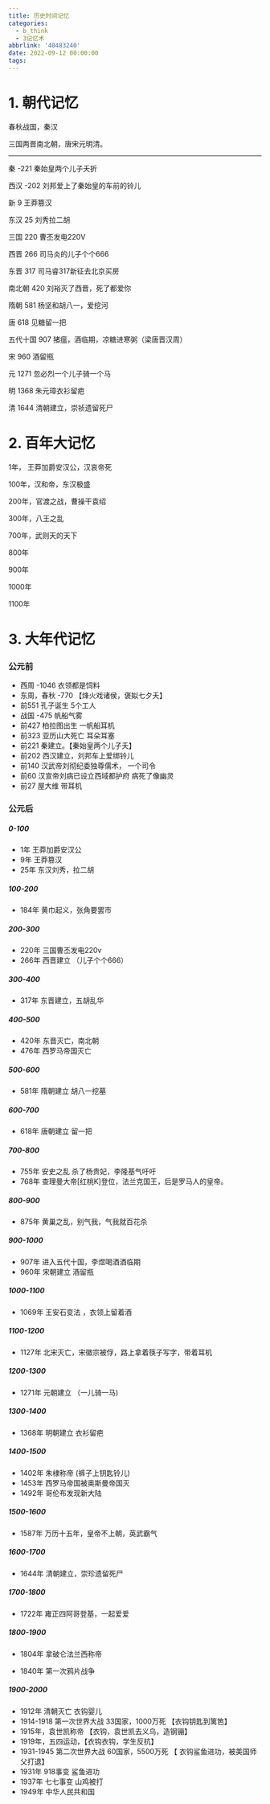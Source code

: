 ```yaml
---
title: 历史时间记忆
categories:
  - b_think
  - 3记忆术
abbrlink: '40483240'
date: 2022-09-12 00:00:00
tags:
---
```


# 1. 朝代记忆

春秋战国，秦汉

三国两晋南北朝，唐宋元明清。

---

秦 -221 秦始皇两个儿子夭折

西汉 -202 刘邦爱上了秦始皇的车前的铃儿

新 9 王莽篡汉 

东汉 25 刘秀拉二胡

三国 220 曹丕发电220V

西晋 266 司马炎的儿子个个666

东晋 317 司马睿317新征去北京买房

南北朝 420 刘裕灭了西晋，死了都爱你

隋朝 581 杨坚和胡八一，爱挖河

唐 618 见糖留一把

五代十国 907 猪瘟，酒临期，凉糖进寒粥（梁唐晋汉周）

宋 960 酒留瓶

元 1271 忽必烈一个儿子骑一个马

明 1368 朱元璋衣衫留疤

清 1644 清朝建立，崇祯遗留死尸



# 2. 百年大记忆

1年， 王莽加爵安汉公，汉哀帝死

100年，汉和帝，东汉极盛

200年，官渡之战，曹操干袁绍

300年，八王之乱

700年，武则天的天下

800年

900年

1000年

1100年



# 3. 大年代记忆

### 公元前  

- 西周 -1046 衣领都是饲料  
- 东周，春秋 -770  【烽火戏诸侯，褒姒七夕夭】
- 前551  孔子诞生   5个工人  
- 战国 -475 帆船气雾  
- 前427  柏拉图出生  一帆船耳机  
- 前323 亚历山大死亡 耳朵耳塞  
- 前221  秦建立。【秦始皇两个儿子夭】
- 前202  西汉建立，刘邦车上爱绑铃儿  
- 前140  汉武帝刘彻纪委独尊儒术，       一个司令  
- 前60  汉宣帝刘病已设立西域都护府 病死了像幽灵  
- 前27  屋大维  带耳机  



### 公元后  

##### 0-100

- 1年  王莽加爵安汉公  
- 9年  王莽篡汉  
- 25年 东汉刘秀，拉二胡  

##### 100-200

- 184年 黄巾起义，张角要罢市  

##### 200-300

- 220年 三国曹丕发电220v  
- 266年 西晋建立 （儿子个个666）

##### 300-400

- 317年 东晋建立，五胡乱华

##### 400-500

- 420年 东晋灭亡，南北朝 
- 476年 西罗马帝国灭亡

##### 500-600

- 581年 隋朝建立 胡八一挖墓  

##### 600-700

- 618年   唐朝建立  留一把  

##### 700-800

- 755年   安史之乱 杀了杨贵妃，李隆基气吁吁  
- 768年  查理曼大帝[红桃K]登位，法兰克国王，后是罗马人的皇帝。

##### 800-900

- 875年   黄巢之乱，别气我，气我就百花杀  

##### 900-1000

- 907年   进入五代十国，李煜喝酒酒临期  
- 960年   宋朝建立 酒留瓶  

##### 1000-1100

- 1069年  王安石变法 ，衣领上留着酒  



##### 1100-1200

- 1127年  北宋灭亡，宋徽宗被俘，路上拿着筷子写字，带着耳机  

##### 1200-1300

- 1271年  元朝建立 （一儿骑一马)

##### 1300-1400

- 1368年  明朝建立 衣衫留疤  

##### 1400-1500

- 1402年  朱棣称帝   (裤子上钥匙铃儿)
- 1453年  西罗马帝国被奥斯曼帝国灭  
- 1492年 哥伦布发现新大陆

##### 1500-1600

- 1587年  万历十五年，皇帝不上朝，英武霸气  

##### 1600-1700

- 1644年  清朝建立，崇珍遗留死尸  

##### 1700-1800

- 1722年   雍正四阿哥登基，一起爱爱  

##### 1800-1900

+ 1804年 拿破仑法兰西称帝

- 1840年  第一次鸦片战争

##### 1900-2000

- 1912年   清朝灭亡 衣钩婴儿  
- 1914-1918 第一次世界大战 33国家，1000万死      【衣钩钥匙到篱笆】  
- 1915年，袁世凯称帝  【衣钩，袁世凯去义乌，造钢镚】  
- 1919年，五四运动，【衣钩衣钩，学生反抗】  
- 1931-1945 第二次世界大战 60国家，5500万死     【 衣钩鲨鱼进功，被美国师父打退】  
- 1931年 918事变  	鲨鱼进功  
- 1937年 七七事变  山鸡被打  
- 1949年  中华人民共和国  